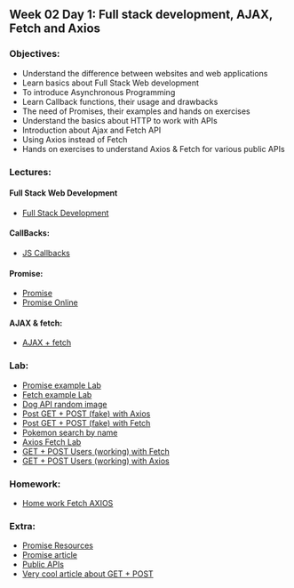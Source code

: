 ## Week 02 Day 1: Full stack development, AJAX, Fetch and Axios 

### Objectives:
- Understand the difference between websites and web applications
- Learn basics about Full Stack Web development
- To introduce Asynchronous Programming
- Learn Callback functions, their usage and drawbacks
- The need of Promises, their examples and hands on exercises
- Understand the basics about HTTP to work with APIs
- Introduction about Ajax and Fetch API
- Using Axios instead of Fetch  
- Hands on exercises to understand Axios & Fetch for various public APIs
  
### Lectures:

#### Full Stack Web Development
- [Full Stack Development](IntroductionToFullStackWebDevelopment.pdf)
  
#### CallBacks:
- [JS Callbacks](https://www.w3schools.com/js/js_callback.asp)

#### Promise:

- [Promise](Promises/README.md)
- [Promise Online](https://javascript.info/promise-basics)
  
#### AJAX & fetch:
- [AJAX + fetch](AJAX-Fetch.md)


### Lab:
- [Promise example Lab](Promises%20Lab)
- [Fetch example Lab](fetch-example)
- [Dog API random image](LAB/dogs-random-image)
- [Post GET + POST (fake) with Axios](LAB/posts/axios.html)
- [Post GET + POST (fake) with Fetch](LAB/posts/fetch.html)
- [Pokemon search by name](LAB/search-name-form)
- [Axios Fetch Lab](LAB/FetchAxiosLab.md)
- [GET + POST Users (working) with Fetch](LAB/users-api-fetch)
- [GET + POST Users (working) with Axios](LAB/users-api-axios)


### Homework:

- [Home work Fetch AXIOS](HomeWork.md)

### Extra:

- [Promise Resources](https://www.w3schools.com/js/js_promise.asp)
- [Promise article](https://medium.com/jspoint/javascript-promises-and-async-await-as-fast-as-possible-d7c8c8ff0abc)
- [Public APIs](https://github.com/public-apis/public-apis)
- [Very cool article about GET + POST](https://github.com/oliverjam/real-world-fetch)